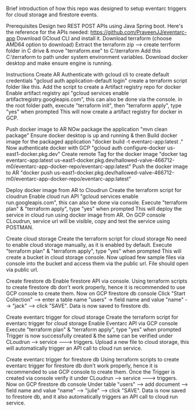Brief introduction of how this repo was designed to setup eventarc triggers for cloud storage and firestore events.

Prerequisites
Design two REST POST APIs using Java Spring boot. Here's the reference for the APIs needed: https://github.com/PraveenJJ/eventarc-app
Download GCloud CLI and install it.
Download terraform (choose AMD64 option to download)
Extract the terraform zip --> create terrform folder in C drive & move "terraform.exe" to C:\terraform
Add this C:\terraform to path under system environment variables.
Download docker desktop and make ensure engine is running.

Instructions
Create AR
Authenticate with gcloud cli to create default credentials "gcloud auth application-default login"
create a terraform script folder like this.
Add the script to create a Artifact registry repo for docker
Enable artifact registry api "gcloud services enable artifactregistry.googleapis.com", this can also be done via the console.
in the root folder path, execute "terraform init", then "terraform apply", type "yes" when prompted
This will now create a artifact registry for docker in GCP.

Push docker image to AR
NOw package the application "mvn clean package"
Ensure docker desktop is up and running & then Build docker image for the packaged application "docker build -t eventarc-app:latest ."
Now authenticate docker with GCP "gcloud auth configure-docker us-east1-docker.pkg.dev"
Create remote Tag for the docker image "docker tag eventarc-app:latest us-east1-docker.pkg.dev/hallowed-valve-466712-m0/eventarc-app-docker-repo/eventarc-app:latest"
Push the docker image to AR "docker push us-east1-docker.pkg.dev/hallowed-valve-466712-m0/eventarc-app-docker-repo/eventarc-app:latest"

Deploy docker image from AR to Cloudrun
Create the terraform script for cloudrun
Enable cloud run API "gcloud services enable run.googleapis.com", this can also be done via console.
Execute "terraform plan" & "terraform apply", type "yes" when prompted
This will deploy the service in cloud run using docker image from AR.
On GCP console CLoudrun, service url will be visible, copy and test the service using POSTMAN.

Create cloud storage
Create the terraform script for cloud storage
No need to enable cloud storage manually, as it is enabled by default.
Execute "terraform plan" & "terraform apply", type "yes" when prompted
This will create a bucket in cloud storage console. Now upload few sample files via console into the bucket and access them via the public url. File should open via public url.

Create firestore db
Enable firestore API via console.
Using terraform scripts to create firestore db don't work properly, hence it is recommended to use GCP console to create them.
Now on GCP firestore db console Click "Start Collection" --> enter a table name "users" -> field name and value "name" --> "jack" --> click "SAVE". Data is now saved to firestore db.

Create eventarc trigger for cloud storage
Create the terraform script for eventarc trigger for cloud storage
Enable Eventarc API via GCP console
Execute "terraform plan" & "terraform apply", type "yes" when prompted
Trigger is now successfully created & the same can be verified under CLoudrun --> service ---> triggers.
Upload a new file to cloud storage, this will automatically trigger an API call to cloud run service.

Create eventarc trigger for firestore db
Using terraform scripts to create eventarc trigger for firestore db don't work properly, hence it is recommended to use GCP console to create them.
Once the Trigger is created via console verify it under CLoudrun --> service ---> triggers.
Now on GCP firestore db console Under table "users" --> add document --> field name and value "name" --> "julie" --> click "SAVE". Data is now saved to firestore db, and it also automatically triggers an API call to cloud run service.